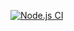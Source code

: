 [![Node.js CI](https://github.com/szymonhel/react-qr-code-generator/actions/workflows/node.js.yml/badge.svg)](https://github.com/szymonhel/react-qr-code-generator/actions/workflows/node.js.yml)

